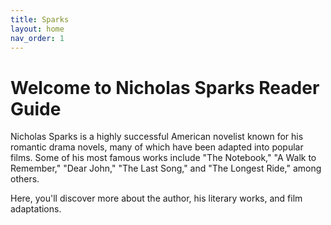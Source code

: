 ```yaml
---
title: Sparks
layout: home
nav_order: 1
---
```


# Welcome to Nicholas Sparks Reader Guide #

Nicholas Sparks is a highly successful American novelist known for his romantic drama novels, many of which have been adapted into popular films. Some of his most famous works include "The Notebook," "A Walk to Remember," "Dear John," "The Last Song," and "The Longest Ride," among others.

Here, you'll discover more about the author, his literary works, and film adaptations.